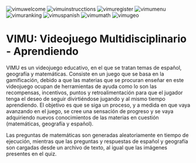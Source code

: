 ![vimuwelcome](https://user-images.githubusercontent.com/35446494/41031941-ddf49568-6936-11e8-92ed-9b68d7793fb2.JPG)
![vimuinstrucctions](https://user-images.githubusercontent.com/35446494/41032125-5a8b5e9a-6937-11e8-8113-18ea0c413be2.JPG)
![vimuregister](https://user-images.githubusercontent.com/35446494/41032163-75a99d68-6937-11e8-9efa-832fa9ff6235.JPG)
![vimumenu](https://user-images.githubusercontent.com/35446494/41032204-8af4bbee-6937-11e8-9a96-67b83abd530e.JPG)
![vimuranking](https://user-images.githubusercontent.com/35446494/41032298-bd60e7d8-6937-11e8-9997-2ec17750a1e7.JPG)
![vimuspanish](https://user-images.githubusercontent.com/35446494/41032314-cd9d83b8-6937-11e8-83c3-dadac94b3c38.JPG)
![vimumath](https://user-images.githubusercontent.com/35446494/41032332-dad5faa6-6937-11e8-9297-50fb8db112f8.JPG)
![vimugeo](https://user-images.githubusercontent.com/35446494/41032344-e1cf8bb0-6937-11e8-949f-a3769740c4b0.JPG)


# VIMU: Videojuego Multidisciplinario - Aprendiendo 

VIMU es un videojuego educativo, en el que se tratan temas de español, geografía y matemáticas. Consiste en un juego 
que se basa en la gamificación, debido a que las materias que se procuran enseñar en este videojuego ocupan de herramientas 
de ayuda como lo son las recompensas, incentivos, puntos y retroalimentación para que el jugador tenga el deseo de seguir 
divirtiéndose jugando y al mismo tiempo aprendiendo. El objetivo es que se siga un proceso, y a medida en que vaya avanzando 
en el juego, se cree una sensación de progreso y se vaya adquiriendo nuevos conocimientos de las materias en cuestión 
(matemáticas, geografía y español).

Las preguntas de matemáticas son generadas aleatoriamente en tiempo de ejecución, mientras que las preguntas y respuestas de 
español y geografía son cargadas desde un archivo de texto, al igual que las imágenes presentes en el quiz.

